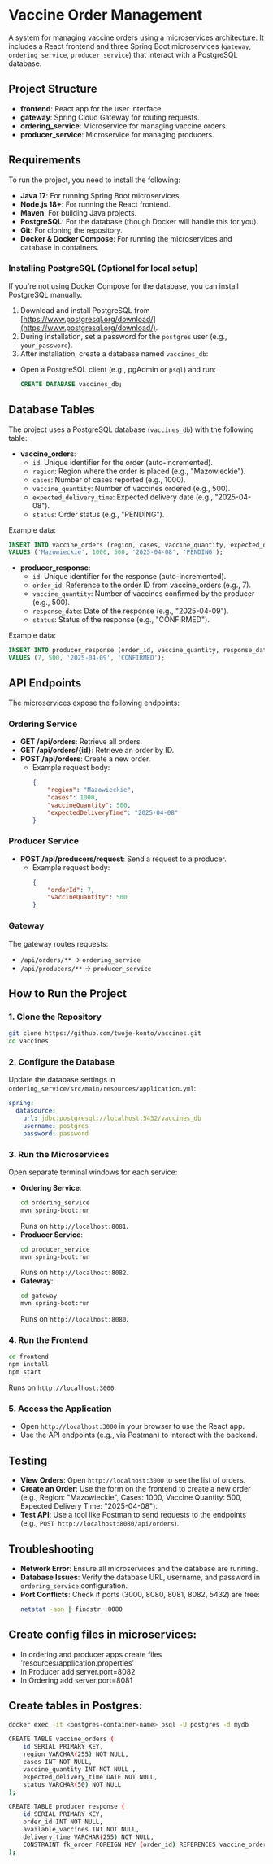 # Vaccine Order Management

A system for managing vaccine orders using a microservices architecture. It includes a React frontend and three Spring Boot microservices (`gateway`, `ordering_service`, `producer_service`) that interact with a PostgreSQL database.

## Project Structure

- **frontend**: React app for the user interface.
- **gateway**: Spring Cloud Gateway for routing requests.
- **ordering\_service**: Microservice for managing vaccine orders.
- **producer\_service**: Microservice for managing producers.

## Requirements

To run the project, you need to install the following:

- **Java 17**: For running Spring Boot microservices.
- **Node.js 18+**: For running the React frontend.
- **Maven**: For building Java projects.
- **PostgreSQL**: For the database (though Docker will handle this for you).
- **Git**: For cloning the repository.
- **Docker & Docker Compose**: For running the microservices and database in containers.

### Installing PostgreSQL (Optional for local setup)

If you're not using Docker Compose for the database, you can install PostgreSQL manually.
1. Download and install PostgreSQL from [https://www.postgresql.org/download/](https://www.postgresql.org/download/).
2. During installation, set a password for the `postgres` user (e.g., `your_password`).
3. After installation, create a database named `vaccines_db`:
  - Open a PostgreSQL client (e.g., pgAdmin or `psql`) and run:
    ```sql
    CREATE DATABASE vaccines_db;
    ```
    
## Database Tables

The project uses a PostgreSQL database (`vaccines_db`) with the following table:

- **vaccine\_orders**:
    - `id`: Unique identifier for the order (auto-incremented).
    - `region`: Region where the order is placed (e.g., "Mazowieckie").
    - `cases`: Number of cases reported (e.g., 1000).
    - `vaccine_quantity`: Number of vaccines ordered (e.g., 500).
    - `expected_delivery_time`: Expected delivery date (e.g., "2025-04-08").
    - `status`: Order status (e.g., "PENDING").

Example data:

```sql
INSERT INTO vaccine_orders (region, cases, vaccine_quantity, expected_delivery_time, status)
VALUES ('Mazowieckie', 1000, 500, '2025-04-08', 'PENDING');
```

- **producer\_response**:
    - `id`: Unique identifier for the response (auto-incremented).
    - `order_id`: Reference to the order ID from vaccine_orders (e.g., 7).
    - `vaccine_quantity`: Number of vaccines confirmed by the producer (e.g., 500).
    - `response_date`: Date of the response (e.g., "2025-04-09").
    - `status`: Status of the response (e.g., "CONFIRMED").

Example data:

```sql
INSERT INTO producer_response (order_id, vaccine_quantity, response_date, status)
VALUES (7, 500, '2025-04-09', 'CONFIRMED');
```

## API Endpoints

The microservices expose the following endpoints:

### Ordering Service

- **GET /api/orders**: Retrieve all orders.
- **GET /api/orders/{id}**: Retrieve an order by ID.
- **POST /api/orders**: Create a new order.
    - Example request body:
      ```json
      {
          "region": "Mazowieckie",
          "cases": 1000,
          "vaccineQuantity": 500,
          "expectedDeliveryTime": "2025-04-08"
      }
      ```

### Producer Service

- **POST /api/producers/request**: Send a request to a producer.
    - Example request body:
      ```json
      {
          "orderId": 7,
          "vaccineQuantity": 500
      }
      ```

### Gateway

The gateway routes requests:

- `/api/orders/**` → `ordering_service`
- `/api/producers/**` → `producer_service`

## How to Run the Project

### 1. Clone the Repository

```bash
git clone https://github.com/twoje-konto/vaccines.git
cd vaccines
```

### 2. Configure the Database

Update the database settings in `ordering_service/src/main/resources/application.yml`:

```yaml
spring:
  datasource:
    url: jdbc:postgresql://localhost:5432/vaccines_db
    username: postgres
    password: password
```

### 3. Run the Microservices

Open separate terminal windows for each service:

- **Ordering Service**:
  ```bash
  cd ordering_service
  mvn spring-boot:run
  ```
  Runs on `http://localhost:8081`.
- **Producer Service**:
  ```bash
  cd producer_service
  mvn spring-boot:run
  ```
  Runs on `http://localhost:8082`.
- **Gateway**:
  ```bash
  cd gateway
  mvn spring-boot:run
  ```
  Runs on `http://localhost:8080`.

### 4. Run the Frontend

```bash
cd frontend
npm install
npm start
```

Runs on `http://localhost:3000`.

### 5. Access the Application

- Open `http://localhost:3000` in your browser to use the React app.
- Use the API endpoints (e.g., via Postman) to interact with the backend.

## Testing

- **View Orders**: Open `http://localhost:3000` to see the list of orders.
- **Create an Order**: Use the form on the frontend to create a new order (e.g., Region: "Mazowieckie", Cases: 1000, Vaccine Quantity: 500, Expected Delivery Time: "2025-04-08").
- **Test API**: Use a tool like Postman to send requests to the endpoints (e.g., `POST http://localhost:8080/api/orders`).

## Troubleshooting

- **Network Error**: Ensure all microservices and the database are running.
- **Database Issues**: Verify the database URL, username, and password in `ordering_service` configuration.
- **Port Conflicts**: Check if ports (3000, 8080, 8081, 8082, 5432) are free:
  ```bash
  netstat -aon | findstr :8080
  ```
  
## Create config files in microservices:

- In ordering and producer apps create files 'resources/application.properties'
- In Producer add server.port=8082
- In Ordering add server.port=8081


## Create tables in Postgres:

```bash
docker exec -it <postgres-container-name> psql -U postgres -d mydb

CREATE TABLE vaccine_orders (
    id SERIAL PRIMARY KEY,
    region VARCHAR(255) NOT NULL,
    cases INT NOT NULL,
    vaccine_quantity INT NOT NULL ,
    expected_delivery_time DATE NOT NULL,
    status VARCHAR(50) NOT NULL
);

CREATE TABLE producer_response (
    id SERIAL PRIMARY KEY,
    order_id INT NOT NULL,
    available_vaccines INT NOT NULL,
    delivery_time VARCHAR(255) NOT NULL,
    CONSTRAINT fk_order FOREIGN KEY (order_id) REFERENCES vaccine_orders(id)
);
```